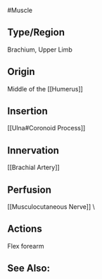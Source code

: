 #Muscle

## Type/Region 
Brachium, Upper Limb

## Origin
Middle of the [[Humerus]]

## Insertion
[[Ulna#Coronoid Process]]

## Innervation
[[Brachial Artery]]

## Perfusion
[[Musculocutaneous Nerve]]
\
## Actions
Flex forearm 

## See Also:


